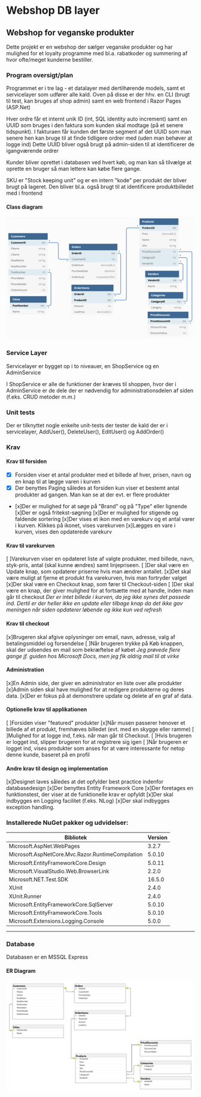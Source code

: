 # Webshop DB layer

## Webshop for veganske produkter
Dette projekt er en webshop der sælger veganske produkter og har mulighed for et loyalty programme med bl.a. rabatkoder og summering af hvor ofte/meget kunderne bestiller.

### Program oversigt/plan
Programmet er i tre lag - et datalayer med dertilhørende models, samt et servicelayer som udfører alle kald. Oven på disse er der hhv. en CLI (brugt til test, kan bruges af shop admin) samt en web frontend i Razor Pages (ASP.Net)

Hver ordre får et internt unik ID (int, SQL identity auto increment) samt en UUID som bruges i den faktura som kunden skal modtage (på et senere tidspunkt). I fakturaen får kunden det første segment af det UUID som man senere hen kan bruge til at finde tidligere ordrer med (uden man behøver at logge ind)
Dette UUID bliver også brugt på admin-siden til at identificerer de igangværende ordrer

Kunder bliver oprettet i databasen ved hvert køb, og man kan så tilvælge at oprette en bruger så man lettere kan købe flere gange. 

SKU er "Stock keeping unit" og er en intern "kode" per produkt der bliver brugt på lageret. Den bliver bl.a. også brugt til at identificere produktbilledet med i frontend

#### Class diagram
![ER diagram over klasser](https://github.com/Thoroughbreed/H3-Webshop/blob/master/Webshop_Class_Diagram.png?raw=true)

### Service Layer
Servicelayer er bygget op i to niveauer, en ShopService og en AdminService

I ShopService er alle de funktioner der kræves til shoppen, hvor der i AdminService er de dele der er nødvendig for administrationsdelen af siden (f.eks. CRUD metoder m.m.)

### Unit tests
Der er tilknyttet nogle enkelte unit-tests der tester de kald der er i servicelayer, AddUser(), DeleteUser(), EditUser() og AddOrder()

### Krav
#### Krav til forsiden
-[x] Forsiden viser et antal produkter med et billede af hver, prisen, navn og en knap til at lægge varen i kurven
- [x] Der benyttes Paging således at forsiden kun viser et bestemt antal produkter ad gangen. Man kan se at der evt. er flere produkter
- [x]Der er mulighed for at søge på "Brand" og på "Type" eller lignende
[x]Der er også fritekst-søgning
[x]Der er mulighed for stigende og faldende sortering
[x]Der vises et ikon med en varekurv og et antal varer i kurven. Klikkes på ikonet, vises varekurven
[x]Lægges en vare i kurven, vises den opdaterede varekurv

#### Krav til varekurven
[ ]Varekurven viser en opdateret liste af valgte produkter, med billede, navn, styk-pris, antal (skal kunne ændres) samt linjepriseen.
[ ]Der skal være en Update knap, som opdaterer priserne hvis man ændrer antallet.
[x]Det skal være muligt at fjerne et produkt fra varekurven, hvis man fortryder valget
[x]Der skal være en Checkout knap, som fører til Checkout-siden
[ ]Der skal være en knap, der giver mulighed for at fortsætte med at handle, inden man går til checkout
*Der er intet billede i kurven, da jeg ikke synes det passede ind. Dertil er der heller ikke en update eller tilbage knap da det ikke gav meningen når siden opdaterer løbende og ikke kun ved refresh*

#### Krav til checkout
[x]Brugeren skal afgive oplysninger om email, navn, adresse, valg af betalingsmiddel og forsendelse
[ ]Når brugeren trykke på Køb knappen, skal der udsendes en mail som bekræftelse af købet
*Jeg prøvede flere gange jf. guiden hos Microsoft Docs, men jeg fik aldrig mail til at virke*

#### Administration
[x]En Admin side, der giver en administrator en liste over alle produkter 
[x]Admin siden skal have mulighed for at redigere produkterne og deres data.
[x]Der er fokus på at demonstrere update og delete af en graf af data.

#### Optionelle krav til applikationen
[ ]Forsiden viser "featured" produkter
[x]Når musen passerer henover et billede af et produkt, fremhæves billedet (evt. med en skygge eller ramme)
[ ]Mulighed for at logge ind, f.eks. når man går til Checkout. 
[ ]Hvis brugeren er logget ind, slipper brugeren for at registrere sig igen
[ ]Når brugeren er logget ind, vises produkter som anses for at være interessante for netop denne kunde, baseret på en profil

#### Andre krav til design og implementation
[x]Designet laves således at det opfylder best practice indenfor databasedesign
[x]Der benyttes Entity Framework Core
[x]Der foretages en funktionstest, der viser at de funktionelle krav er opfyldt
[x]Der skal indbygges en Logging facilitet (f.eks. NLog)
[x]Der skal indbygges exception handling.

### Installerede NuGet pakker og udvidelser:
|Bibliotek|Version|
|-|-|
|Microsoft.AspNet.WebPages|3.2.7|
|Microsoft.AspNetCore.Mvc.Razor.RuntimeCompilation|5.0.10|
|Microsoft.EntityFrameworkCore.Design|5.0.11|
|Microsoft.VisualStudio.Web.BrowserLink|2.2.0|
|Microsoft.NET.Test.SDK|16.5.0|
|XUnit|2.4.0|
|XUnit.Runner|2.4.0|
|Microsoft.EntityFrameworkCore.SqlServer|5.0.10|
|Microsoft.EntityFrameworkCore.Tools|5.0.10|
|Microsoft.Extensions.Logging.Console|5.0.0|
---
### Database
Databasen er en MSSQL Express
#### ER Diagram
![ER diagram over databasen](https://github.com/Thoroughbreed/H3-Webshop/blob/master/ER%20Diagram%20WebShop.png?raw=true)
